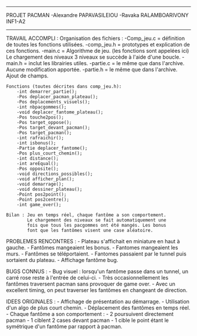 ______________________________________________________________________________________________________________________________________________________________________
PROJET PACMAN 
-Alexandre PAPAVASILEIOU
-Ravaka RALAMBOARIVONY
INF1-A2
______________________________________________________________________________________________________________________________________________________________________

TRAVAIL ACCOMPLI :
	Organisation des fichiers :
		-Comp_jeu.c = définition de toutes les fonctions utilisées.
		-comp_jeu.h = prototypes et explication de ces fonctions.
		-main.c = Algorithme de jeu. (les fonctions sont appelées ici)
		Le chargement des niveaux 3 niveaux se succède à l'aide d'une 
		boucle.
		-main.h = inclut les librairies utiles.
		-partie.c = le même que dans l'archive. 
			Aucune modification apportée.
		-partie.h = le même que dans l'archive. 
			Ajout de champs.
			 
	Fonctions (toutes décrites dans comp_jeu.h):
		-int demarrer_partie();
		-Pos deplacer_pacman_plateau();
		-Pos deplacements_visuels();
		-int nbpacgommes();
		-void deplacer_fantome_plateau();
		-Pos touche2pos();
		-Pos target_oppose();
		-Pos target_devant_pacman();
		-Pos target_pacman();
		-int rafraichir();
		-int isbonus();
		-Partie deplacer_fantome();
		-Pos plus_court_chemin();
		-int distance();
		-int areEqual();
		-Pos opposite();
		-void directions_possibles();
		-void afficher_plan();
		-void demarrage();
		-void dessiner_plateau();
		-Point pos2point();
		-Point pos2centre();
		-int game_over();
		
	Bilan : Jeu en temps réel, chaque fantôme a son comportement.
			Le chargement des niveaux se fait automatiquement une 
			fois que tous les pacgommes ont été mangés. Les bonus 
			font que les fantômes visent une case aléatoire.
	

PROBLEMES RENCONTRES :
	- Plateau s'affichait en miniature en haut à gauche.
	- Fantômes mangeaient les bonus.
	- Fantomes mangeaient les murs.
	- Fantômes se téléportaient.
	- Fantomes passaient par le tunnel puis sortaient du plateau.
	- Affichage fantôme bug.

BUGS CONNUS :
	- Bug visuel : lorsqu'un fantôme passe dans un tunnel, un carré
	rose reste à l'entrée de celui-ci. 
	- Très occasionnellement les fantômes traversent pacman sans 
	provoquer de game over. 
	- Avec un excellent timing, on peut traverser les fantômes en changeant de direction.
	
IDEES ORIGINALES :
	- Affichage de présentation au démarrage.
	- Utilisation d'un algo de plus court chemin.
	- Déplacement des fantômes en temps réel.
	- Chaque fantôme a son comportement :
		- 2 poursuivent directement pacman
		- 1 ciblent 2 cases devant pacman
		- 1 cible le point étant le symétrique d'un fantôme par
		rapport à pacman.
	
	

